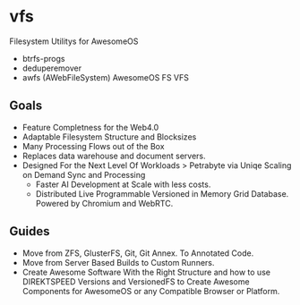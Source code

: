 # vfs
Filesystem Utilitys for AwesomeOS

- btrfs-progs
- deduperemover
- awfs (AWebFileSystem) AwesomeOS FS VFS


## Goals
- Feature Completness for the Web4.0 
- Adaptable Filesystem Structure and Blocksizes
- Many Processing Flows out of the Box
- Replaces data warehouse and document servers.
- Designed For the Next Level Of Workloads > Petrabyte via Uniqe Scaling on Demand Sync and Processing
  - Faster AI Development at Scale with less costs.
  - Distributed Live Programmable Versioned in Memory Grid Database. Powered by Chromium and WebRTC.


## Guides
- Move from ZFS, GlusterFS, Git, Git Annex. To Annotated Code.
- Move from Server Based Builds to Custom Runners. 
- Create Awesome Software With the Right Structure and how to use DIREKTSPEED Versions and VersionedFS to Create Awesome Components for AwesomeOS or any Compatible Browser or Platform.

